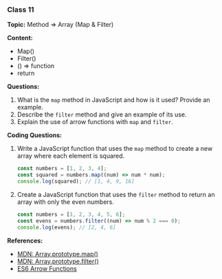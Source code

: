 ### Class 11

**Topic:** Method => Array (Map & Filter)

**Content:**

- Map()
- Filter()
- () => function
- return

**Questions:**

1. What is the `map` method in JavaScript and how is it used? Provide an example.
2. Describe the `filter` method and give an example of its use.
3. Explain the use of arrow functions with `map` and `filter`.

**Coding Questions:**

1. Write a JavaScript function that uses the `map` method to create a new array where each element is squared.

   ```javascript
   const numbers = [1, 2, 3, 4];
   const squared = numbers.map((num) => num * num);
   console.log(squared); // [1, 4, 9, 16]
   ```

2. Create a JavaScript function that uses the `filter` method to return an array with only the even numbers.
   ```javascript
   const numbers = [1, 2, 3, 4, 5, 6];
   const evens = numbers.filter((num) => num % 2 === 0);
   console.log(evens); // [2, 4, 6]
   ```

**References:**

- [MDN: Array.prototype.map()](https://developer.mozilla.org/en-US/docs/Web/JavaScript/Reference/Global_Objects/Array/map)
- [MDN: Array.prototype.filter()](https://developer.mozilla.org/en-US/docs/Web/JavaScript/Reference/Global_Objects/Array/filter)
- [ES6 Arrow Functions](https://www.coursework.vschool.io/es6-arrow-functions/)
